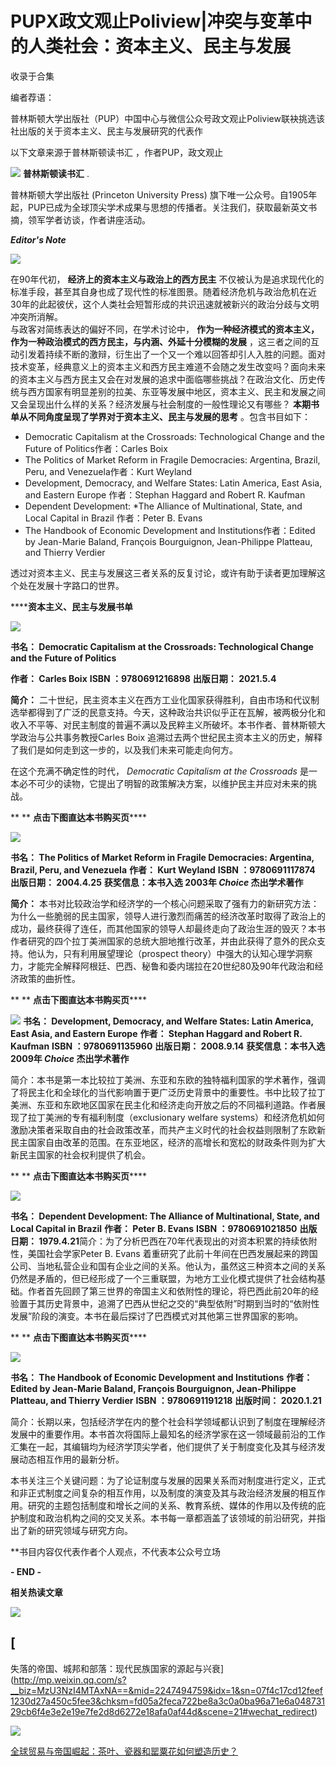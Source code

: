 # PUPX政文观止Poliview|冲突与变革中的人类社会：资本主义、民主与发展


收录于合集

编者荐语：

普林斯顿大学出版社（PUP）中国中心与微信公众号政文观止Poliview联袂挑选该社出版的关于资本主义、民主与发展研究的代表作

以下文章来源于普林斯顿读书汇 ，作者PUP，政文观止

![](/images/79/2.png) **普林斯顿读书汇** .

普林斯顿大学出版社 (Princeton University Press)
旗下唯一公众号。自1905年起，PUP已成为全球顶尖学术成果与思想的传播者。关注我们，获取最新英文书摘，领军学者访谈，作者讲座活动。

**_Editor's Note_**

![](/images/79/3.png)

在90年代初， **经济上的资本主义与政治上的西方民主**
不仅被认为是追求现代化的标准手段，甚至其自身也成了现代性的标准图景。随着经济危机与政治危机在近30年的此起彼伏，这个人类社会短暂形成的共识迅速就被新兴的政治分歧与文明冲突所消解。  
与政客对简练表达的偏好不同，在学术讨论中， **作为一种经济模式的资本主义，作为一种政治模式的西方民主，与内涵、外延十分模糊的发展**
，这三者之间的互动引发着持续不断的激辩，衍生出了一个又一个难以回答却引人入胜的问题。面对技术变革，经典意义上的资本主义和西方民主难道不会随之发生改变吗？面向未来的资本主义与西方民主又会在对发展的追求中面临哪些挑战？在政治文化、历史传统与西方国家有明显差别的拉美、东亚等发展中地区，资本主义、民主和发展之间又会呈现出什么样的关系？经济发展与社会制度的一般性理论又有哪些？
**本期书单从不同角度呈现了学界对于资本主义、民主与发展的思考** 。包含书目如下：

  * Democratic Capitalism at the Crossroads: Technological Change and the Future of Politics作者：Carles Boix
  * The Politics of Market Reform in Fragile Democracies: Argentina, Brazil, Peru, and Venezuela作者：Kurt Weyland
  * Development, Democracy, and Welfare States: Latin America, East Asia, and Eastern Europe 作者：Stephan Haggard and Robert R. Kaufman
  * Dependent Development: *The Alliance of Multinational, State, and Local Capital in Brazil 作者：Peter B. Evans
  * The Handbook of Economic Development and Institutions作者：Edited by Jean-Marie Baland, François Bourguignon, Jean-Philippe Platteau, and Thierry Verdier  

透过对资本主义、民主与发展这三者关系的反复讨论，或许有助于读者更加理解这个处在发展十字路口的世界。

  

  

 ********资本主义、民主与发展书单****

  

![](/images/79/4.jpeg)

 **书名： Democratic Capitalism at the Crossroads: Technological Change and the
Future of Politics**

 **作者： Carles Boix** **ISBN ：9780691216898** **出版日期： 2021.5.4**

 **简介：**
二十世纪，民主资本主义在西方工业化国家获得胜利，自由市场和代议制选举都得到了广泛的民意支持。今天，这种政治共识似乎正在瓦解，被两极分化和收入不平等、对民主制度的普遍不满以及民粹主义所破坏。本书作者、普林斯顿大学政治与公共事务教授Carles
Boix 追溯过去两个世纪民主资本主义的历史，解释了我们是如何走到这一步的，以及我们未来可能走向何方。

在这个充满不确定性的时代， _Democratic Capitalism at the Crossroads_
是一本必不可少的读物，它提出了明智的政策解决方案，以维护民主并应对未来的挑战。

  

 ** ** **点击下图直达本书购买页******

[![](/images/79/5.jpeg)]()

  

 **书名： The Politics of Market Reform in Fragile Democracies: Argentina,
Brazil, Peru, and Venezuela** **作者： Kurt Weyland** **ISBN ：9780691117874**
**出版日期： 2004.4.25** **获奖信息：本书入选 2003年 _Choice_ 杰出学术著作**

 **简介：**
本书对比较政治学和经济学的一个核心问题采取了强有力的新研究方法：为什么一些脆弱的民主国家，领导人进行激烈而痛苦的经济改革时取得了政治上的成功，最终获得了连任，而其他国家的领导人却最终走向了政治生涯的毁灭？本书作者研究的四个拉丁美洲国家的总统大胆地推行改革，并由此获得了意外的民众支持。他认为，只有利用展望理论（prospect
theory）中强大的认知心理学洞察力，才能完全解释阿根廷、巴西、秘鲁和委内瑞拉在20世纪80及90年代政治和经济政策的曲折性。

  

 ** ** **点击下图直达本书购买页******

[![](/images/79/6.jpeg)]() **书名： Development, Democracy, and Welfare States:
Latin America, East Asia, and Eastern Europe** **作者： Stephan Haggard and
Robert R. Kaufman** **ISBN ：9780691135960** **出版日期： 2008.9.14** **获奖信息：本书入选
2009年 _Choice_ 杰出学术著作**

简介：本书是第一本比较拉丁美洲、东亚和东欧的独特福利国家的学术著作，强调了将民主化和全球化的当代影响置于更广泛历史背景中的重要性。书中比较了拉丁美洲、东亚和东欧地区国家在民主化和经济走向开放之后的不同福利道路。作者展现了拉丁美洲的专有福利制度（exclusionary
welfare
systems）和经济危机如何激励决策者采取自由的社会政策改革，而共产主义时代的社会权益则限制了东欧新民主国家自由改革的范围。在东亚地区，经济的高增长和宽松的财政条件则为扩大新民主国家的社会权利提供了机会。

  

 ** ** **点击下图直达本书购买页******

[![](/images/79/7.jpeg)]()

 **书名： Dependent Development: The Alliance of Multinational, State, and Local
Capital in Brazil** **作者： Peter B. Evans** **ISBN ：9780691021850** **出版日期：
1979.4.21**简介：为了分析巴西在70年代表现出的对资本积累的持续依附性，美国社会学家Peter B. Evans
着重研究了此前十年间在巴西发展起来的跨国公司、当地私营企业和国有企业之间的关系。他认为，虽然这三种资本之间的关系仍然是矛盾的，但已经形成了一个三重联盟，为地方工业化模式提供了社会结构基础。作者首先回顾了第三世界的帝国主义和依附性的理论，将巴西此前20年的经验置于其历史背景中，追溯了巴西从世纪之交的“典型依附”时期到当时的“依附性发展”阶段的演变。本书在最后探讨了巴西模式对其他第三世界国家的影响。  

 ** ** **点击下图直达本书购买页******

[![](/images/79/8.jpeg)]()

 **书名： The Handbook of Economic Development and Institutions** **作者： Edited by
Jean-Marie Baland, François Bourguignon, Jean-Philippe Platteau, and Thierry
Verdier** **ISBN ：9780691191218** **出版时间： 2020.1.21**

简介：长期以来，包括经济学在内的整个社会科学领域都认识到了制度在理解经济发展中的重要作用。本书首次将国际上最知名的经济学家在这一领域最前沿的工作汇集在一起，其编辑均为经济学顶尖学者，他们提供了关于制度变化及其与经济发展动态相互作用的最新分析。

本书关注三个关键问题：为了论证制度与发展的因果关系而对制度进行定义，正式和非正式制度之间复杂的相互作用，以及制度的演变及其与政治经济发展的相互作用。研究的主题包括制度和增长之间的关系、教育系统、媒体的作用以及传统的庇护制度和政治机构之间的交叉关系。本书每一章都涵盖了该领域的前沿研究，并指出了新的研究领域与研究方向。

  

**书目内容仅代表作者个人观点，不代表本公众号立场

  

 **\- END -**

  

 **相关热读文章**

  

![](/images/79/9.jpeg)

## [
失落的帝国、城邦和部落：现代民族国家的源起与兴衰](http://mp.weixin.qq.com/s?__biz=MzU3NzI4MTAxNA==&mid=2247494759&idx=1&sn=07f4c17cd12feef1230d27a450c5fee3&chksm=fd05a2feca722be8a3c0a0ba96a71e6a04873129cb6f4e3e2e19e7fe2d8d6272e18afa0af44d&scene=21#wechat_redirect)

  

![](/images/79/10.jpeg)

[全球贸易与帝国崛起：茶叶、瓷器和罂粟花如何塑造历史？](http://mp.weixin.qq.com/s?__biz=MzU3NzI4MTAxNA==&mid=2247490514&idx=1&sn=3bddb5581cbe4943dcd0956f09d1d7b9&chksm=fd06554bca71dc5dfe5876ceaaea1d60512d2b89e5b6d023c80d18028557a2429bfb9aa9c379&scene=21#wechat_redirect)

  

